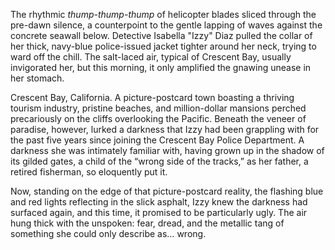 The rhythmic *thump-thump-thump* of helicopter blades sliced through the pre-dawn silence, a counterpoint to the gentle lapping of waves against the concrete seawall below. Detective Isabella "Izzy" Diaz pulled the collar of her thick, navy-blue police-issued jacket tighter around her neck, trying to ward off the chill. The salt-laced air, typical of Crescent Bay, usually invigorated her, but this morning, it only amplified the gnawing unease in her stomach.

Crescent Bay, California. A picture-postcard town boasting a thriving tourism industry, pristine beaches, and million-dollar mansions perched precariously on the cliffs overlooking the Pacific. Beneath the veneer of paradise, however, lurked a darkness that Izzy had been grappling with for the past five years since joining the Crescent Bay Police Department. A darkness she was intimately familiar with, having grown up in the shadow of its gilded gates, a child of the “wrong side of the tracks,” as her father, a retired fisherman, so eloquently put it.

Now, standing on the edge of that picture-postcard reality, the flashing blue and red lights reflecting in the slick asphalt, Izzy knew the darkness had surfaced again, and this time, it promised to be particularly ugly. The air hung thick with the unspoken: fear, dread, and the metallic tang of something she could only describe as… wrong.
